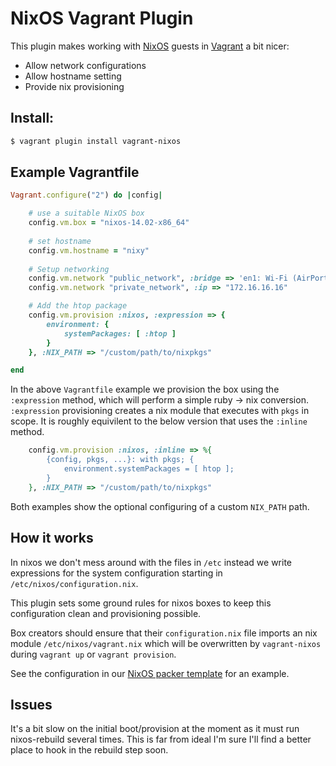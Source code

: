 # NixOS Vagrant Plugin

This plugin makes working with [NixOS](http://nixos.org) guests in [Vagrant](http://www.vagrantup.com) a bit nicer:

* Allow network configurations
* Allow hostname setting
* Provide nix provisioning

## Install:

```bash
$ vagrant plugin install vagrant-nixos
```

## Example Vagrantfile

```ruby
Vagrant.configure("2") do |config|

	# use a suitable NixOS box
	config.vm.box = "nixos-14.02-x86_64"
  	
  	# set hostname
  	config.vm.hostname = "nixy"
  
  	# Setup networking
	config.vm.network "public_network", :bridge => 'en1: Wi-Fi (AirPort)'
	config.vm.network "private_network", :ip => "172.16.16.16"

	# Add the htop package
	config.vm.provision :nixos, :expression => {
		environment: {
			systemPackages: [ :htop ]
		}
	}, :NIX_PATH => "/custom/path/to/nixpkgs"

end
```

In the above `Vagrantfile` example we provision the box using the `:expression` method, which will perform a simple ruby -> nix conversion. `:expression` provisioning creates a nix module that executes with `pkgs` in scope. It is roughly equivilent to the below version that uses the `:inline` method.

```ruby
	config.vm.provision :nixos, :inline => %{
		{config, pkgs, ...}: with pkgs; {
			environment.systemPackages = [ htop ];
		}
	}, :NIX_PATH => "/custom/path/to/nixpkgs"
```

Both examples show the optional configuring of a custom `NIX_PATH` path.


## How it works

In nixos we don't mess around with the files in `/etc` instead we write expressions for the system configuration starting in `/etc/nixos/configuration.nix`.

This plugin sets some ground rules for nixos boxes to keep this configuration clean and provisioning possible.

Box creators should ensure that their `configuration.nix` file imports an nix module `/etc/nixos/vagrant.nix` which will be overwritten by `vagrant-nixos` during `vagrant up` or `vagrant provision`.

See the configuration in our [NixOS packer template](http://github.com/oxdi/nixos) for an example.

## Issues

It's a bit slow on the initial boot/provision at the moment as it must run nixos-rebuild several times. This is far from ideal I'm sure I'll find a better place to hook in the rebuild step soon.

